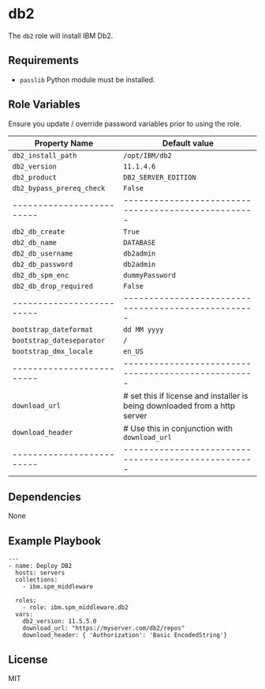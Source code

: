 # db2

The `db2` role will install IBM Db2.

## Requirements

* `passlib` Python module must be installed.

## Role Variables

Ensure you update / override password variables prior to using the role.

| Property Name             | Default value                                       |
| ------------------------- | --------------------------------------------------- |
| `db2_install_path`        | `/opt/IBM/db2`                                      |
| `db2_version`             | `11.1.4.6`                                          |
| `db2_product`             | `DB2_SERVER_EDITION`                                |
| `db2_bypass_prereq_check` | `False`                                             |
| ------------------------- | --------------------------------------------------- |
| `db2_db_create`           | `True`                                              |
| `db2_db_name`             | `DATABASE`                                          |
| `db2_db_username`         | `db2admin`                                          |
| `db2_db_password`         | `db2admin`                                          |
| `db2_db_spm_enc`          | `dummyPassword`                                     |
| `db2_db_drop_required`    | `False`                                             |
| ------------------------- | --------------------------------------------------- |
| `bootstrap_dateformat`    | `dd MM yyyy`                                        |
| `bootstrap_dateseparator` | `/`                                                 |
| `bootstrap_dmx_locale`    | `en_US`                                             |
| ------------------------- | --------------------------------------------------- |
| `download_url`            | # set this if license and installer is being downloaded from a http server|
| `download_header`         | # Use this in conjunction with `download_url`       |
| ------------------------- | --------------------------------------------------- |


## Dependencies

None

## Example Playbook

```
---
- name: Deploy DB2
  hosts: servers
  collections:
    - ibm.spm_middleware

  roles:
    - role: ibm.spm_middleware.db2
  vars:
    db2_version: 11.5.5.0
    download_url: "https://myserver.com/db2/repos"
    download_header: { 'Authorization': 'Basic EncodedString'}
```

## License

MIT
